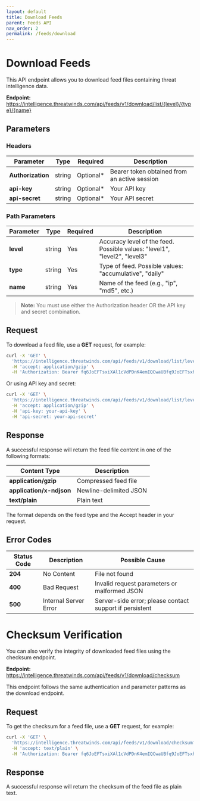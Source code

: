 ```yaml
---
layout: default
title: Download Feeds
parent: Feeds API
nav_order: 2
permalink: /feeds/download
---
```


# Download Feeds

This API endpoint allows you to download feed files containing threat intelligence data.

**Endpoint:** https://intelligence.threatwinds.com/api/feeds/v1/download/list/{level}/{type}/{name}

## Parameters

### Headers

| Parameter         | Type   | Required  | Description                                                        |
|-------------------|--------|-----------|-------------------------------------------------------------------|
| **Authorization** | string | Optional* | Bearer token obtained from an active session                       |
| **api-key**       | string | Optional* | Your API key                                                       |
| **api-secret**    | string | Optional* | Your API secret                                                    |

### Path Parameters

| Parameter | Type   | Required | Description                                                          |
|-----------|--------|----------|----------------------------------------------------------------------|
| **level** | string | Yes      | Accuracy level of the feed. Possible values: "level1", "level2", "level3" |
| **type**  | string | Yes      | Type of feed. Possible values: "accumulative", "daily"               |
| **name**  | string | Yes      | Name of the feed (e.g., "ip", "md5", etc.)                           |

> **Note:** You must use either the Authorization header OR the API key and secret combination.

## Request

To download a feed file, use a **GET** request, for example:

```bash
curl -X 'GET' \
  'https://intelligence.threatwinds.com/api/feeds/v1/download/list/level1/accumulative/ip' \
  -H 'accept: application/gzip' \
  -H 'Authorization: Bearer fq6JoEFTsxiXAl1cVdPDnK4emIQCwaUBfq9JoEFTsxhXAl1cVxPDnK4emIQCwaUB'
```

Or using API key and secret:

```bash
curl -X 'GET' \
  'https://intelligence.threatwinds.com/api/feeds/v1/download/list/level1/accumulative/ip' \
  -H 'accept: application/gzip' \
  -H 'api-key: your-api-key' \
  -H 'api-secret: your-api-secret'
```

## Response

A successful response will return the feed file content in one of the following formats:

| Content Type             | Description                  |
|--------------------------|------------------------------|
| **application/gzip**     | Compressed feed file         |
| **application/x-ndjson** | Newline-delimited JSON       |
| **text/plain**           | Plain text                   |

The format depends on the feed type and the Accept header in your request.

## Error Codes

| Status Code | Description           | Possible Cause                                          |
|-------------|-----------------------|---------------------------------------------------------|
| **204**     | No Content            | File not found                                          |
| **400**     | Bad Request           | Invalid request parameters or malformed JSON            |
| **500**     | Internal Server Error | Server-side error; please contact support if persistent |

# Checksum Verification

You can also verify the integrity of downloaded feed files using the checksum endpoint.

**Endpoint:** https://intelligence.threatwinds.com/api/feeds/v1/download/checksum

This endpoint follows the same authentication and parameter patterns as the download endpoint.

## Request

To get the checksum for a feed file, use a **GET** request, for example:

```bash
curl -X 'GET' \
  'https://intelligence.threatwinds.com/api/feeds/v1/download/checksum?level=level1&type=accumulative&name=ip' \
  -H 'accept: text/plain' \
  -H 'Authorization: Bearer fq6JoEFTsxiXAl1cVdPDnK4emIQCwaUBfq9JoEFTsxhXAl1cVxPDnK4emIQCwaUB'
```

## Response

A successful response will return the checksum of the feed file as plain text.
